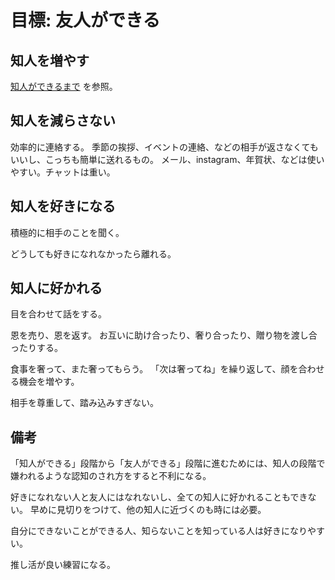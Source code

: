 # 目標: 友人ができる

## 知人を増やす

[知人ができるまで](./10_%E7%9F%A5%E4%BA%BA%E3%81%8C%E3%81%A7%E3%81%8D%E3%82%8B%E3%81%BE%E3%81%A7.md) を参照。

## 知人を減らさない

効率的に連絡する。
季節の挨拶、イベントの連絡、などの相手が返さなくてもいいし、こっちも簡単に送れるもの。
メール、instagram、年賀状、などは使いやすい。チャットは重い。

## 知人を好きになる

積極的に相手のことを聞く。

どうしても好きになれなかったら離れる。

## 知人に好かれる

目を合わせて話をする。

恩を売り、恩を返す。
お互いに助け合ったり、奢り合ったり、贈り物を渡し合ったりする。

食事を奢って、また奢ってもらう。
「次は奢ってね」を繰り返して、顔を合わせる機会を増やす。

相手を尊重して、踏み込みすぎない。

## 備考

「知人ができる」段階から「友人ができる」段階に進むためには、知人の段階で嫌われるような認知のされ方をすると不利になる。

好きになれない人と友人にはなれないし、全ての知人に好かれることもできない。
早めに見切りをつけて、他の知人に近づくのも時には必要。

自分にできないことができる人、知らないことを知っている人は好きになりやすい。

推し活が良い練習になる。
